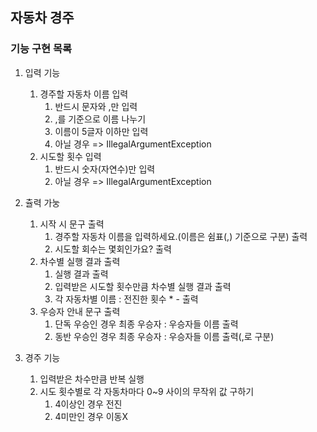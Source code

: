## 자동차 경주
### 기능 구현 목록
1. 입력 기능
    1. 경주할 자동차 이름 입력
       1. 반드시 문자와 ,만 입력
       2. ,를 기준으로 이름 나누기
       3. 이름이 5글자 이하만 입력
       4. 아닐 경우 => IllegalArgumentException
    2. 시도할 횟수 입력
       1. 반드시 숫자(자연수)만 입력
       2. 아닐 경우 => IllegalArgumentException


2. 츌력 가눙
   1. 시작 시 문구 출력
      1. 경주할 자동차 이름을 입력하세요.(이름은 쉼표(,) 기준으로 구분) 출력
      2. 시도할 회수는 몇회인가요? 출력
   2. 차수별 실행 결과 출력
      1. 실행 결과 출력
      2. 입력받은 시도할 횟수만큼 차수별 실행 결과 출력
      3. 각 자동차별 이름 : 전진한 횟수 * - 출력
   3. 우승자 안내 문구 출력
        1. 단독 우승인 경우 최종 우승자 : 우승자들 이름 출력
        2. 동반 우승인 경우 최종 우승자 : 우승자들 이름 출력(,로 구분)


3. 경주 기능
    1. 입력받은 차수만큼 반복 실행
   2. 시도 횟수별로 각 자동차마다 0~9 사이의 무작위 값 구하기
      1. 4이상인 경우 전진
      2. 4미만인 경우 이동X

